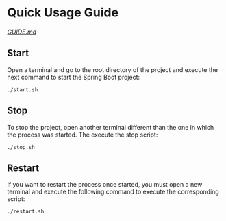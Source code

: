 # Quick Usage Guide

[_GUIDE.md_](GUIDE.md)

## Start

Open a terminal and go to the root directory of the project and execute the next command to start the Spring Boot project:

```
./start.sh
```

## Stop

To stop the project, open another terminal different than the one in which the process was started. The execute the stop script:

```
./stop.sh
```

## Restart

If you want to restart the process once started, you must open a new terminal and execute the following command to execute the corresponding script:


```
./restart.sh
```

